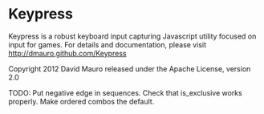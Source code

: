 Keypress
========
Keypress is a robust keyboard input capturing Javascript utility
focused on input for games. For details and documentation, please
visit http://dmauro.github.com/Keypress

Copyright 2012 David Mauro
released under the Apache License, version 2.0

TODO:
    Put negative edge in sequences.
    Check that is_exclusive works properly.
    Make ordered combos the default.
